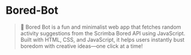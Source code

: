 # Bored-Bot
> 🎲 Bored Bot is a fun and minimalist web app that fetches random activity suggestions from the Scrimba Bored API using JavaScript. Built with HTML, CSS, and JavaScript, it helps users instantly bust boredom with creative ideas—one click at a time!
